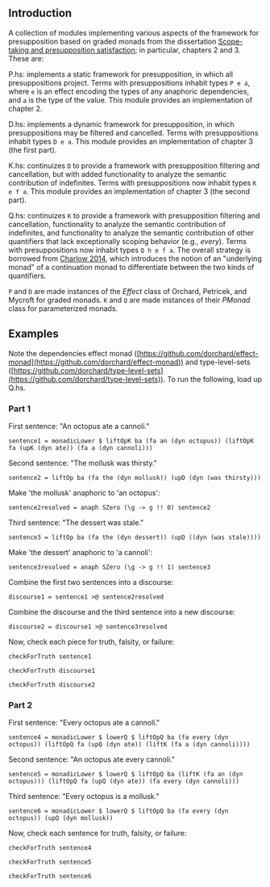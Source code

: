 ## Introduction

A collection of modules implementing various aspects of the framework for
presupposition based on graded monads from the dissertation [Scope-taking and
presupposition satisfaction](https://semanticsarchive.net/Archive/TRmOTkzM);
in particular, chapters 2 and 3. These are:

P.hs: implements a static framework for presupposition, in which all
presuppositions project. Terms with presuppositions inhabit types `P e a`, where
`e` is an effect encoding the types of any anaphoric dependencies, and `a` is
the type of the value. This module provides an implementation of chapter 2.

D.hs: implements a dynamic framework for presupposition, in which
presuppositions may be filtered and cancelled. Terms with presuppositions
inhabit types `D e a`. This module provides an implementation of chapter 3 (the
first part).

K.hs: continuizes `D` to provide a framework with presupposition filtering and
cancellation, but with added functionality to analyze the semantic contribution
of indefinites. Terms with presuppositions now inhabit types `K e f a`. This
module provides an implementation of chapter 3 (the second part).

Q.hs: continuizes `K` to provide a framework with presupposition filtering and
cancellation, functionality to analyze the semantic contribution of indefinites,
and functionality to analyze the semantic contribution of other quantifiers that
lack exceptionally scoping behavior (e.g., *every*). Terms with presuppositions
now inhabit types `Q h e f a`. The overall strategy is borrowed from
[Charlow 2014](https://semanticsarchive.net/Archive/2JmMWRjY),
which introduces the notion of an "underlying monad" of a continuation monad to
differentiate between the two kinds of quantifiers.

`P` and `D` are made instances of the *Effect* class of Orchard, Petricek, and
Mycroft for graded monads. `K` and `Q` are made instances of their *PMonad* class
for parameterized monads.

## Examples

Note the dependencies effect monad
([https://github.com/dorchard/effect-monad](https://github.com/dorchard/effect-monad))
and type-level-sets
([https://github.com/dorchard/type-level-sets](https://github.com/dorchard/type-level-sets)).
To run the following, load up Q.hs.

### Part 1

First sentence: "An octopus ate a cannoli."

  `sentence1 = monadicLower $ liftOpK ba (fa an (dyn octopus)) (liftOpK fa (upK (dyn ate)) (fa a (dyn cannoli)))`

Second sentence: "The mollusk was thirsty."

  `sentence2 = liftOp ba (fa the (dyn mollusk)) (upD (dyn (was thirsty)))`

Make 'the mollusk' anaphoric to 'an octopus':

  `sentence2resolved = anaph SZero (\g -> g !! 0) sentence2`

Third sentence: "The dessert was stale."

  `sentence3 = liftOp ba (fa the (dyn dessert)) (upD ((dyn (was stale))))`

Make 'the dessert' anaphoric to 'a cannoli':

  `sentence3resolved = anaph SZero (\g -> g !! 1) sentence3`

Combine the first two sentences into a discourse:

  `discourse1 = sentence1 >@ sentence2resolved`

Combine the discourse and the third sentence into a new discourse:

  `discourse2 = discourse1 >@ sentence3resolved`

Now, check each piece for truth, falsity, or failure:

  `checkForTruth sentence1`

  `checkForTruth discourse1`

  `checkForTruth discourse2`

### Part 2

First sentence: "Every octopus ate a cannoli."

  `sentence4 = monadicLower $ lowerQ $ liftOpQ ba (fa every (dyn octopus)) (liftOpQ fa (upQ (dyn ate)) (liftK (fa a (dyn cannoli))))`

Second sentence: "An octopus ate every cannoli."

  `sentence5 = monadicLower $ lowerQ $ liftOpQ ba (liftK (fa an (dyn octopus))) (liftOpQ fa (upQ (dyn ate)) (fa every (dyn cannoli)))`

Third sentence: "Every octopus is a mollusk."

  `sentence6 = monadicLower $ lowerQ $ liftOpQ ba (fa every (dyn octopus)) (upQ (dyn mollusk))`

Now, check each sentence for truth, falsity, or failure:

  `checkForTruth sentence4`
  
  `checkForTruth sentence5`

  `checkForTruth sentence6`
